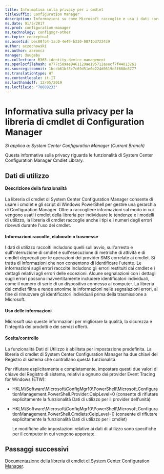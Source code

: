 ```yaml
---
title: Informativa sulla privacy per i cmdlet
titleSuffix: Configuration Manager
description: Informazioni su come Microsoft raccoglie e usa i dati correlati ai cmdlet di Configuration Manager
ms.date: 01/3/2017
ms.prod: configuration-manager
ms.technology: configmgr-other
ms.topic: conceptual
ms.assetid: bec00fb4-1ac0-4e49-b330-0871b3722459
author: aczechowski
ms.author: aaroncz
manager: dougeby
ms.collection: M365-identity-device-management
ms.openlocfilehash: e777c509ae0461120ae195712aaecf7f44813261
ms.sourcegitcommit: 1bccb61bf3c7c69d51e0e224d0619c8f608e8777
ms.translationtype: HT
ms.contentlocale: it-IT
ms.lasthandoff: 12/05/2019
ms.locfileid: "70889233"
---
```

# <a name="configuration-manager-cmdlet-library-privacy-statement"></a>Informativa sulla privacy per la libreria di cmdlet di Configuration Manager

*Si applica a: System Center Configuration Manager (Current Branch)*

Questa informativa sulla privacy riguarda le funzionalità di System Center Configuration Manager Cmdlet Library.  

## <a name="usage-data"></a>Dati di utilizzo  

#### <a name="what-this-feature-does"></a>Descrizione della funzionalità

La libreria di cmdlet di System Center Configuration Manager consente di usare i cmdlet e gli script di Windows PowerShell per gestire una gerarchia di Configuration Manager. Oltre a raccogliere informazioni sul modo in cui vengono usati i cmdlet della libreria per individuare le tendenze e i modelli di utilizzo, la libreria di cmdlet raccoglie anche i tipi e i numeri degli errori ricevuti durante l'uso dei cmdlet.  

#### <a name="information-collected-processed-or-transmitted"></a>Informazioni raccolte, elaborate o trasmesse
   
I dati di utilizzo raccolti includono quelli sull'avvio, sull'arresto e sull'interruzione di cmdlet e sull'esecuzione di metriche di attività e di cmdlet deprecati per le operazioni dei provider SMS correlate ai cmdlet. Si tratta di informazioni che non consentono di identificare l'utente. Le informazioni sugli errori raccolte includono gli errori restituiti dai cmdlet e i dettagli relativi agli errori delle eccezioni. Alcune segnalazioni con i dettagli sugli errori possono inavvertitamente includere identificatori individuali, come il numero di serie di un dispositivo connesso al computer. La libreria dei cmdlet filtra e rende anonime le informazioni nelle segnalazioni errori, al fine di rimuovere gli identificatori individuali prima della trasmissione a Microsoft.  

#### <a name="use-of-information"></a>Uso delle informazioni
   
Microsoft usa queste informazioni per migliorare la qualità, la sicurezza e l'integrità dei prodotti e dei servizi offerti.  

#### <a name="choicecontrol"></a>Scelta/controllo   

La funzionalità Dati di Utilizzo è abilitata per impostazione predefinita. La libreria di cmdlet di System Center Configuration Manager ha due chiavi del Registro di sistema che controllano questa funzionalità.  

 Per rifiutare esplicitamente e completamente, impostare questi due valori di chiave del Registro di sistema, relativi a ognuno dei provider Event Tracing for Windows (ETW):  

- HKLM\Software\Microsoft\ConfigMgr10\PowerShell\Microsoft.ConfigurationManagement.PowerShell.Provider:CeipLevel=0 (consente di rifiutare esplicitamente la funzionalità Dati di utilizzo per il provider dell'unità)  

- HKLM\Software\Microsoft\ConfigMgr10\PowerShell\Microsoft.ConfigurationManagement.PowerShell.Cmdlets:CeipLevel=0 (consente di rifiutare esplicitamente la funzionalità Dati di utilizzo per i cmdlet)  

  Le modifiche alle impostazioni relative ai dati di utilizzo sono specifiche per il computer in cui vengono apportate.  


## <a name="next-steps"></a>Passaggi successivi

[Documentazione della libreria di cmdlet di System Center Configuration Manager](https://docs.microsoft.com/powershell/sccm/configurationmanager/).   
